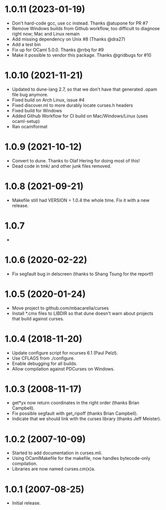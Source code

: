 1.0.11 (2023-01-19)
=====
* Don't hard-code gcc, use cc instead. Thanks @atupone for PR #7
* Remove Windows builds from Github workflow, too difficult to diagnose
  right now; Mac and Linux remain
* Add missing dependency on Unix #8 (Thanks @dra27)
* Add a test bin
* Fix up for OCaml 5.0.0. Thanks @rrbq for #9
* Make it possible to vendor this package. Thanks @gridbugs for #10

1.0.10 (2021-11-21)
=====
* Updated to dune-lang 2.7, so that we don't have that generated .opam file
  bug anymore.
* Fixed build on Arch Linux, issue #4
* Fixed discover.ml to more durably locate curses.h headers
* Fixed build for Windows
* Added Github Workflow for CI build on Mac/Windows/Linux (uses ocaml-setup)
* Ran ocamlformat

1.0.9 (2021-10-12)
=====
* Convert to dune. Thanks to Olaf Hering <olafhering> for doing most of this!
* Dead code in tmk/ and other junk files removed.

1.0.8 (2021-09-21)
=====
* Makefile still had VERSION = 1.0.4 the whole time. Fix it with a new release.

1.0.7
=====
* <credit bug reporter>

1.0.6 (2020-02-22)
=====
* Fix segfault bug in delscreen (thanks to Shang Tsung for the report!)

1.0.5 (2020-01-24)
=====
* Move project to github.com/mbacarella/curses
* Install *.cmx files to LIBDIR so that dune doesn't warn about
  projects that build against curses.

1.0.4 (2018-11-20)
=====
* Update configure script for ncurses 6.1 (Paul Pelzl).
* Use CFLAGS from ./configure.
* Enable debugging for all builds.
* Allow compilation against PDCurses on Windows.

1.0.3 (2008-11-17)
=====
* get*yx now return coordinates in the right order (thanks Brian Campbell).
* Fix possible segfault with get_ripoff (thanks Brian Campbell).
* Indicate that we should link with the curses library (thanks Jeff Meister).

1.0.2 (2007-10-09)
=====
* Started to add documentation in curses.mli.
* Using OCamlMakefile for the makefile, now handles bytecode-only compilation.
* Libraries are now named curses.cm(x)a.

1.0.1 (2007-08-25)
=====
* Initial release.
